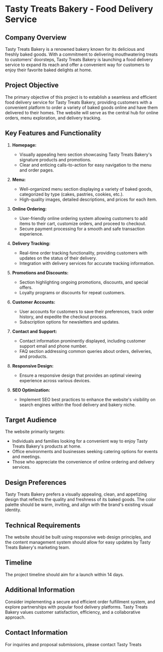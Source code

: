 # Tasty Treats Bakery - Food Delivery Service

## Company Overview

Tasty Treats Bakery is a renowned bakery known for its delicious and freshly baked goods. With a commitment to delivering mouthwatering treats to customers' doorsteps, Tasty Treats Bakery is launching a food delivery service to expand its reach and offer a convenient way for customers to enjoy their favorite baked delights at home.

## Project Objective

The primary objective of this project is to establish a seamless and efficient food delivery service for Tasty Treats Bakery, providing customers with a convenient platform to order a variety of baked goods online and have them delivered to their homes. The website will serve as the central hub for online orders, menu exploration, and delivery tracking.

## Key Features and Functionality

1. **Homepage:**
   - Visually appealing hero section showcasing Tasty Treats Bakery's signature products and promotions.
   - Clear and enticing calls-to-action for easy navigation to the menu and order pages.

2. **Menu:**
   - Well-organized menu section displaying a variety of baked goods, categorized by type (cakes, pastries, cookies, etc.).
   - High-quality images, detailed descriptions, and prices for each item.

3. **Online Ordering:**
   - User-friendly online ordering system allowing customers to add items to their cart, customize orders, and proceed to checkout.
   - Secure payment processing for a smooth and safe transaction experience.

4. **Delivery Tracking:**
   - Real-time order tracking functionality, providing customers with updates on the status of their delivery.
   - Integration with delivery services for accurate tracking information.

5. **Promotions and Discounts:**
   - Section highlighting ongoing promotions, discounts, and special offers.
   - Loyalty programs or discounts for repeat customers.

6. **Customer Accounts:**
   - User accounts for customers to save their preferences, track order history, and expedite the checkout process.
   - Subscription options for newsletters and updates.

7. **Contact and Support:**
   - Contact information prominently displayed, including customer support email and phone number.
   - FAQ section addressing common queries about orders, deliveries, and products.

8. **Responsive Design:**
   - Ensure a responsive design that provides an optimal viewing experience across various devices.

9. **SEO Optimization:**
   - Implement SEO best practices to enhance the website's visibility on search engines within the food delivery and bakery niche.

## Target Audience

The website primarily targets:
- Individuals and families looking for a convenient way to enjoy Tasty Treats Bakery's products at home.
- Office environments and businesses seeking catering options for events and meetings.
- Those who appreciate the convenience of online ordering and delivery services.

## Design Preferences

Tasty Treats Bakery prefers a visually appealing, clean, and appetizing design that reflects the quality and freshness of its baked goods. The color palette should be warm, inviting, and align with the brand's existing visual identity.

## Technical Requirements

The website should be built using responsive web design principles, and the content management system should allow for easy updates by Tasty Treats Bakery's marketing team.

## Timeline

The project timeline should aim for a launch within 14 days.

## Additional Information

Consider implementing a secure and efficient order fulfillment system, and explore partnerships with popular food delivery platforms. Tasty Treats Bakery values customer satisfaction, efficiency, and a collaborative approach.

## Contact Information

For inquiries and proposal submissions, please contact Tasty Treats